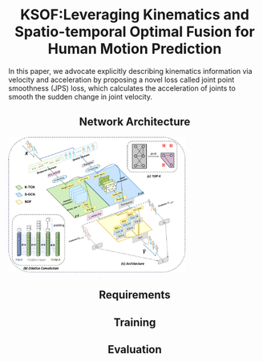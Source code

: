 <div style="text-align: center;">
  <h1>KSOF:Leveraging Kinematics and Spatio-temporal Optimal Fusion for Human Motion Prediction</h1>
</div>
In this paper, we advocate explicitly describing kinematics information via velocity and acceleration by proposing a novel loss called joint point smoothness (JPS) loss, which calculates the acceleration of joints to smooth the sudden change in joint velocity.
<div style="text-align: center;">
  <h2>Network Architecture</h2>
</div>
<img src="images/architecture.png" style="width:70%; height:70%;">
<div style="text-align: center;">
  <h2>Requirements</h2>
</div>



<div style="text-align: center;">
  <h2>Training</h2>
</div>


<div style="text-align: center;">
  <h2>Evaluation</h2>
</div>
